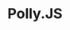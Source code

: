 ---
codehost: https://github.com/https://github.com/Netflix/pollyjs
logohandle: netflix_pollyjs
sort: pollyjs
title: Polly.JS
website: https://netflix.github.io/pollyjs/
---